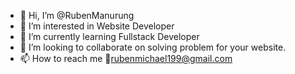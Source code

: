 - 👋 Hi, I’m @RubenManurung
- 👀 I’m interested in Website Developer
- 🌱 I’m currently learning Fullstack Developer
- 💞️ I’m looking to collaborate on solving problem for your website.
- 📫 How to reach me 📧rubenmichael199@gmail.com

<!---
RubenManurung/RubenManurung is a ✨ special ✨ repository because its `README.md` (this file) appears on your GitHub profile.
You can click the Preview link to take a look at your changes.
--->
